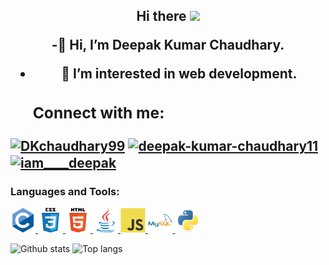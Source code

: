 <h2 align="center">Hi there <img src="https://media.giphy.com/media/hvRJCLFzcasrR4ia7z/giphy.gif" width="28"> 
  
-👋 Hi, I’m Deepak Kumar Chaudhary.
- 👀 I’m interested in web development.

  <h3 align="left">Connect with me:</h3>
<p align="left">
  <a href="https://twitter.com/DKchaudhary99" target="blank"><img align="center" src="https://cdn.jsdelivr.net/npm/simple-icons@3.0.1/icons/twitter.svg" alt="DKchaudhary99" height="30" width="40" /></a>
<a href="https://linkedin.com/in/deepak-kumar-chaudhary11" target="blank"><img align="center" src="https://cdn.jsdelivr.net/npm/simple-icons@3.0.1/icons/linkedin.svg" alt="deepak-kumar-chaudhary11" height="30" width="40" /></a>
  <a href="https://instagram.com/iam____deepak" target="blank"><img align="center" src="https://cdn.jsdelivr.net/npm/simple-icons@3.0.1/icons/instagram.svg" alt="iam____deepak" height="30" width="40" /></a>
  
  <h3 align="left">Languages and Tools:</h3>
<p align="left"> <a href="https://www.cprogramming.com/" target="_blank"> <img src="https://raw.githubusercontent.com/devicons/devicon/master/icons/c/c-original.svg" alt="c" width="40" height="40"/> </a> <a href="https://www.w3schools.com/css/" target="_blank"> <img src="https://raw.githubusercontent.com/devicons/devicon/master/icons/css3/css3-original-wordmark.svg" alt="css3" width="40" height="40"/> </a> <a href="https://www.w3.org/html/" target="_blank"> <img src="https://raw.githubusercontent.com/devicons/devicon/master/icons/html5/html5-original-wordmark.svg" alt="html5" width="40" height="40"/> </a> <a href="https://www.java.com" target="_blank"> <img src="https://raw.githubusercontent.com/devicons/devicon/master/icons/java/java-original.svg" alt="java" width="40" height="40"/> </a> <a href="https://developer.mozilla.org/en-US/docs/Web/JavaScript" target="_blank"> <img src="https://raw.githubusercontent.com/devicons/devicon/master/icons/javascript/javascript-original.svg" alt="javascript" width="40" height="40"/> </a> <a href="https://www.mysql.com/" target="_blank"> <img src="https://raw.githubusercontent.com/devicons/devicon/master/icons/mysql/mysql-original-wordmark.svg" alt="mysql" width="40" height="40"/> </a> <a href="https://www.python.org" target="_blank"> <img src="https://raw.githubusercontent.com/devicons/devicon/master/icons/python/python-original.svg" alt="python" width="40" height="40"/> </a> </p>
  
  ![Github stats](https://github-readme-stats.vercel.app/api?username=deepak11-tech)
![Top langs](https://github-readme-stats.vercel.app/api/top-langs/?username=deepak11-tech&layout=compact)
